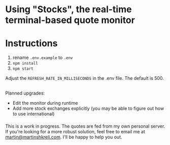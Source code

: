 # Using "Stocks", the real-time terminal-based quote monitor

# Instructions
1. rename ```.env.example``` to ```.env```
2. ```npm install```
3. ```npm start```

Adjust the ```REFRESH_RATE_IN_MILLISECONDS``` in the .env file. The default is 500.

##
Planned upgrades:
- Edit the monitor during runtime
- Add more stock exchanges explicitly (you may be able to figure out how to use international)

###
This is a work in progress. The quotes are fed from my own personal server. If you're looking for a more robust solution,
feel free to email me at martin@martinshkreli.com. I'll be happy to help you out.
